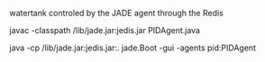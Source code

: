 watertank controled by the JADE agent through the Redis

javac -classpath <PATH TO JADE>/lib/jade.jar:jedis.jar PIDAgent.java

java -cp <PATH TO JADE>/lib/jade.jar:jedis.jar:. jade.Boot -gui -agents pid:PIDAgent
